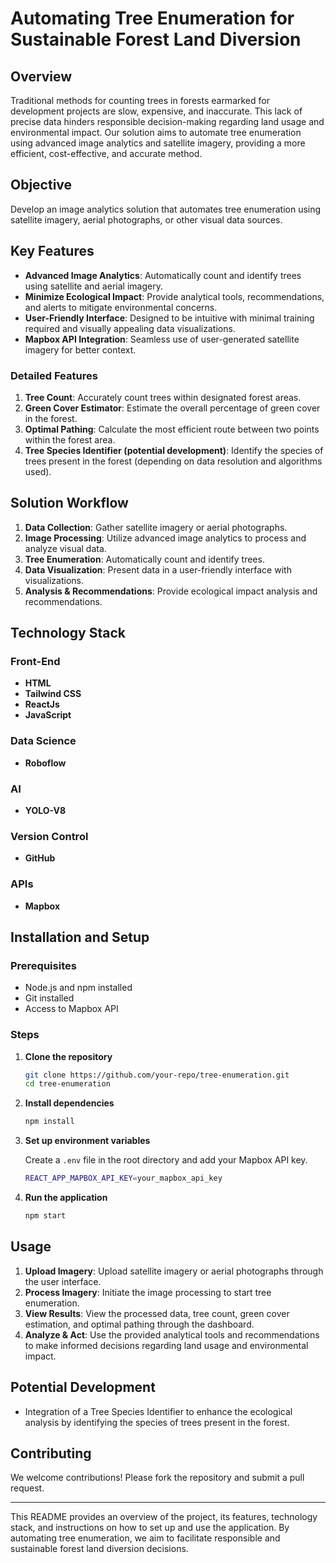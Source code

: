# Automating Tree Enumeration for Sustainable Forest Land Diversion

## Overview

Traditional methods for counting trees in forests earmarked for development projects are slow, expensive, and inaccurate. This lack of precise data hinders responsible decision-making regarding land usage and environmental impact. Our solution aims to automate tree enumeration using advanced image analytics and satellite imagery, providing a more efficient, cost-effective, and accurate method.

## Objective

Develop an image analytics solution that automates tree enumeration using satellite imagery, aerial photographs, or other visual data sources.

## Key Features

- **Advanced Image Analytics**: Automatically count and identify trees using satellite and aerial imagery.
- **Minimize Ecological Impact**: Provide analytical tools, recommendations, and alerts to mitigate environmental concerns.
- **User-Friendly Interface**: Designed to be intuitive with minimal training required and visually appealing data visualizations.
- **Mapbox API Integration**: Seamless use of user-generated satellite imagery for better context.

### Detailed Features

1. **Tree Count**: Accurately count trees within designated forest areas.
2. **Green Cover Estimator**: Estimate the overall percentage of green cover in the forest.
3. **Optimal Pathing**: Calculate the most efficient route between two points within the forest area.
4. **Tree Species Identifier (potential development)**: Identify the species of trees present in the forest (depending on data resolution and algorithms used).

## Solution Workflow

1. **Data Collection**: Gather satellite imagery or aerial photographs.
2. **Image Processing**: Utilize advanced image analytics to process and analyze visual data.
3. **Tree Enumeration**: Automatically count and identify trees.
4. **Data Visualization**: Present data in a user-friendly interface with visualizations.
5. **Analysis & Recommendations**: Provide ecological impact analysis and recommendations.

## Technology Stack

### Front-End

- **HTML**
- **Tailwind CSS**
- **ReactJs**
- **JavaScript**

### Data Science

- **Roboflow**

### AI

- **YOLO-V8**

### Version Control

- **GitHub**

### APIs

- **Mapbox**

## Installation and Setup

### Prerequisites

- Node.js and npm installed
- Git installed
- Access to Mapbox API

### Steps

1. **Clone the repository**

    ```bash
    git clone https://github.com/your-repo/tree-enumeration.git
    cd tree-enumeration
    ```

2. **Install dependencies**

    ```bash
    npm install
    ```

3. **Set up environment variables**

    Create a `.env` file in the root directory and add your Mapbox API key.

    ```bash
    REACT_APP_MAPBOX_API_KEY=your_mapbox_api_key
    ```

4. **Run the application**

    ```bash
    npm start
    ```

## Usage

1. **Upload Imagery**: Upload satellite imagery or aerial photographs through the user interface.
2. **Process Imagery**: Initiate the image processing to start tree enumeration.
3. **View Results**: View the processed data, tree count, green cover estimation, and optimal pathing through the dashboard.
4. **Analyze & Act**: Use the provided analytical tools and recommendations to make informed decisions regarding land usage and environmental impact.

## Potential Development

- Integration of a Tree Species Identifier to enhance the ecological analysis by identifying the species of trees present in the forest.

## Contributing

We welcome contributions! Please fork the repository and submit a pull request.



---

This README provides an overview of the project, its features, technology stack, and instructions on how to set up and use the application. By automating tree enumeration, we aim to facilitate responsible and sustainable forest land diversion decisions.
